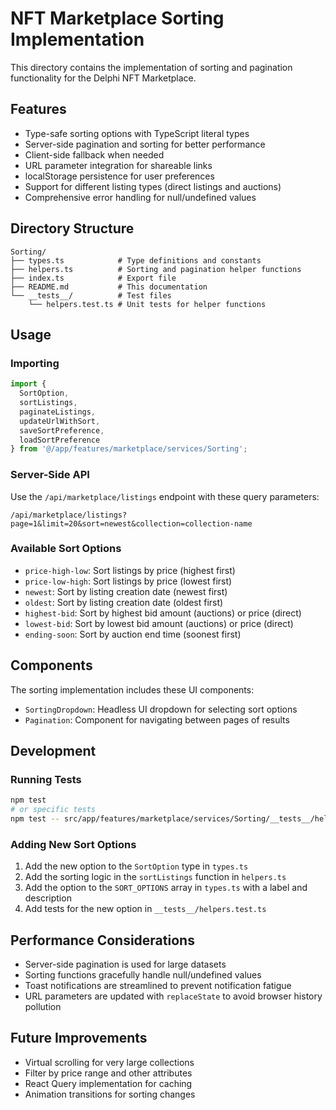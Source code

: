 # NFT Marketplace Sorting Implementation

This directory contains the implementation of sorting and pagination functionality for the Delphi NFT Marketplace.

## Features

- Type-safe sorting options with TypeScript literal types
- Server-side pagination and sorting for better performance
- Client-side fallback when needed
- URL parameter integration for shareable links
- localStorage persistence for user preferences
- Support for different listing types (direct listings and auctions)
- Comprehensive error handling for null/undefined values

## Directory Structure

```
Sorting/
├── types.ts            # Type definitions and constants
├── helpers.ts          # Sorting and pagination helper functions
├── index.ts            # Export file
├── README.md           # This documentation
└── __tests__/          # Test files
    └── helpers.test.ts # Unit tests for helper functions
```

## Usage

### Importing

```typescript
import { 
  SortOption, 
  sortListings, 
  paginateListings, 
  updateUrlWithSort,
  saveSortPreference,
  loadSortPreference
} from '@/app/features/marketplace/services/Sorting';
```

### Server-Side API

Use the `/api/marketplace/listings` endpoint with these query parameters:

```
/api/marketplace/listings?page=1&limit=20&sort=newest&collection=collection-name
```

### Available Sort Options

- `price-high-low`: Sort listings by price (highest first)
- `price-low-high`: Sort listings by price (lowest first)
- `newest`: Sort by listing creation date (newest first)
- `oldest`: Sort by listing creation date (oldest first)
- `highest-bid`: Sort by highest bid amount (auctions) or price (direct)
- `lowest-bid`: Sort by lowest bid amount (auctions) or price (direct)
- `ending-soon`: Sort by auction end time (soonest first)

## Components

The sorting implementation includes these UI components:

- `SortingDropdown`: Headless UI dropdown for selecting sort options
- `Pagination`: Component for navigating between pages of results

## Development

### Running Tests

```bash
npm test
# or specific tests
npm test -- src/app/features/marketplace/services/Sorting/__tests__/helpers.test.ts
```

### Adding New Sort Options

1. Add the new option to the `SortOption` type in `types.ts`
2. Add the sorting logic in the `sortListings` function in `helpers.ts`
3. Add the option to the `SORT_OPTIONS` array in `types.ts` with a label and description
4. Add tests for the new option in `__tests__/helpers.test.ts`

## Performance Considerations

- Server-side pagination is used for large datasets
- Sorting functions gracefully handle null/undefined values
- Toast notifications are streamlined to prevent notification fatigue
- URL parameters are updated with `replaceState` to avoid browser history pollution

## Future Improvements

- Virtual scrolling for very large collections
- Filter by price range and other attributes
- React Query implementation for caching
- Animation transitions for sorting changes 